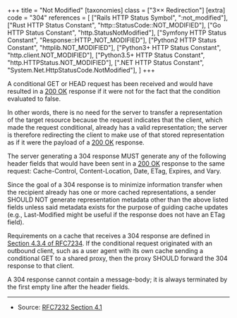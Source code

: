 +++
title = "Not Modified"
[taxonomies]
class = ["3&times;&times; Redirection"]
[extra]
code = "304"
references = [
    ["Rails HTTP Status Symbol", ":not_modified"],
    ["Rust HTTP Status Constant", "http::StatusCode::NOT_MODIFIED"],
    ["Go HTTP Status Constant", "http.StatusNotModified"],
    ["Symfony HTTP Status Constant", "Response::HTTP_NOT_MODIFIED"],
    ["Python2 HTTP Status Constant", "httplib.NOT_MODIFIED"],
    ["Python3+ HTTP Status Constant", "http.client.NOT_MODIFIED"],
    ["Python3.5+ HTTP Status Constant", "http.HTTPStatus.NOT_MODIFIED"],
    [".NET HTTP Status Constant", "System.Net.HttpStatusCode.NotModified"],
]
+++

A conditional GET or HEAD request has been received and would have resulted in a [200 OK](/200) response if it were not for the fact that the condition evaluated to false.

In other words, there is no need for the server to transfer a representation of the target resource because the request indicates that the client, which made the request conditional, already has a valid representation; the server is therefore redirecting the client to make use of that stored representation as if it were the payload of a [200 OK](/200) response.

The server generating a 304 response MUST generate any of the following header fields that would have been sent in a [200 OK](/200) response to the same request: Cache-Control, Content-Location, Date, ETag, Expires, and Vary.

Since the goal of a 304 response is to minimize information transfer when the recipient already has one or more cached representations, a sender SHOULD NOT generate representation metadata other than the above listed fields unless said metadata exists for the purpose of guiding cache updates (e.g., Last-Modified might be useful if the response does not have an ETag field).

Requirements on a cache that receives a 304 response are defined in [Section 4.3.4 of RFC7234][2]. If the conditional request originated with an outbound client, such as a user agent with its own cache sending a conditional GET to a shared proxy, then the proxy SHOULD forward the 304 response to that client.

A 304 response cannot contain a message-body; it is always terminated by the first empty line after the header fields.

---

* Source: [RFC7232 Section 4.1][1]

[1]: <http://tools.ietf.org/html/rfc7232#section-4.1>
[2]: <http://tools.ietf.org/html/rfc7234#section-4.3.4>
